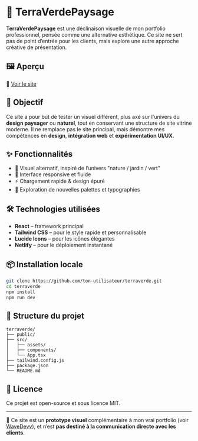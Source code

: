 # 🌿 TerraVerdePaysage

**TerraVerdePaysage** est une déclinaison visuelle de mon portfolio professionnel, pensée comme une alternative esthétique. Ce site ne sert pas de point d’entrée pour les clients, mais explore une autre approche créative de présentation.

## 🖼️ Aperçu

🔗 [Voir le site](https://terraverdepaysage.netlify.app/)

## 🎯 Objectif

Ce site a pour but de tester un visuel différent, plus axé sur l'univers du **design paysager** ou **naturel**, tout en conservant une structure de site vitrine moderne. Il ne remplace pas le site principal, mais démontre mes compétences en **design**, **intégration web** et **expérimentation UI/UX**.

## ✨ Fonctionnalités

- 🌱 Visuel alternatif, inspiré de l’univers "nature / jardin / vert"
- 🎨 Interface responsive et fluide
- ⚡ Chargement rapide & design épuré
- 🧪 Exploration de nouvelles palettes et typographies

## 🛠️ Technologies utilisées

- **React** – framework principal  
- **Tailwind CSS** – pour le style rapide et personnalisable  
- **Lucide Icons** – pour les icônes élégantes  
- **Netlify** – pour le déploiement instantané  

## 📦 Installation locale

```bash
git clone https://github.com/ton-utilisateur/terraverde.git
cd terraverde
npm install
npm run dev
```

## 📁 Structure du projet

```
terraverde/
├── public/
├── src/
│   ├── assets/
│   ├── components/
│   └── App.tsx
├── tailwind.config.js
├── package.json
└── README.md
```

## 📄 Licence

Ce projet est open-source et sous licence MIT.

---

🔧 Ce site est un **prototype visuel** complémentaire à mon vrai portfolio (voir [WaveDevv](https://wavedevv.netlify.app/)), et n’est **pas destiné à la communication directe avec les clients**.
